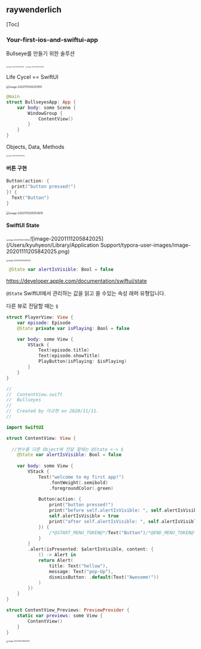 ## raywenderlich 

[Toc]

### Your-first-ios-and-swiftui-app



Bullseye를 만들기 위한 솔루션

<img src="/Users/kyuhyeon/Library/Application Support/typora-user-images/image-20201111195742437.png" alt="image-20201111195742437" style="zoom:25%;" />  <img src="/Users/kyuhyeon/Library/Application Support/typora-user-images/image-20201111195709209.png" alt="image-20201111195709209" style="zoom:25%;" />



Life Cycel == SwiftUI 

<img src="/Users/kyuhyeon/Library/Application Support/typora-user-images/image-20201111200321551.png" alt="image-20201111200321551" style="zoom:50%;" />

```swift
@main
struct BullseyesApp: App {
    var body: some Scene {
        WindowGroup {
            ContentView()
        }
    }
}
```





Objects, Data, Methods

<img src="/Users/kyuhyeon/Library/Application Support/typora-user-images/image-20201111204637330.png" alt="image-20201111204637330" style="zoom:25%;" />



#### 버튼 구현

```swift
Button(action: {
  print("button pressed!")
}) {
  Text("Button")
}
```

<img src="/Users/kyuhyeon/Library/Application Support/typora-user-images/image-20201111205553976.png" alt="image-20201111205553976" style="zoom:50%;" />



#### SwiftUI State



<img src="/Users/kyuhyeon/Library/Application Support/typora-user-images/image-20201111205759522.png" alt="image-20201111205759522" style="zoom:33%;" />![image-20201111205842025](/Users/kyuhyeon/Library/Application Support/typora-user-images/image-20201111205842025.png)



<img src="/Users/kyuhyeon/Library/Application Support/typora-user-images/image-20201111205920303.png" alt="image-20201111205920303" style="zoom:33%;" />





```swift
 @State var alertIsVisible: Bool = false
```

https://developer.apple.com/documentation/swiftui/state

`@State` SwiftUI에서 관리하는 값을 읽고 쓸 수있는 속성 래퍼 유형입니다.

다른 뷰로 전달할 때는 `$`

```swift
struct PlayerView: View {
    var episode: Episode
    @State private var isPlaying: Bool = false

    var body: some View {
        VStack {
            Text(episode.title)
            Text(episode.showTitle)
            PlayButton(isPlaying: $isPlaying)
        }
    }
}
```





```swift
//
//  ContentView.swift
//  Bullseyes
//
//  Created by 이규현 on 2020/11/11.
//

import SwiftUI

struct ContentView: View {
    
  //변수를 다른 Object에 전달 할때는 @State <-> $
    @State var alertIsVisible: Bool = false
    
    var body: some View {
        VStack {
            Text("welcome to my first app!")
                .fontWeight(.semibold)
                .foregroundColor(.green)
            
            Button(action: {
                print("button pressed!")
                print("before self.alertIsVisible: ", self.alertIsVisible) // false
                self.alertIsVisible = true
                print("after self.alertIsVisible: ", self.alertIsVisible) // true
            }) {
                /*@START_MENU_TOKEN@*/Text("Button")/*@END_MENU_TOKEN@*/
            }
        }
        .alert(isPresented: $alertIsVisible, content: {
            () -> Alert in
            return Alert(
                title: Text("hellow"),
                message: Text("pop-Up"),
                dismissButton: .default(Text("Awesome!"))
            )
        })
    }
}

struct ContentView_Previews: PreviewProvider {
    static var previews: some View {
        ContentView()
    }
}
```



<img src="/Users/kyuhyeon/Library/Application Support/typora-user-images/image-20201111211826705.png" alt="image-20201111211826705" style="zoom:33%;" />

